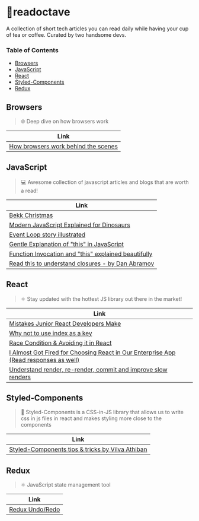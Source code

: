 # 📝readoctave
A collection of short tech articles you can read daily while having your cup of tea or coffee. Curated by two handsome devs.

### Table of Contents

- [Browsers](#browsers)
- [JavaScript](#javascript)
- [React](#react)
- [Styled-Components](#styled-components)
- [Redux](#redux)

## Browsers


> 🌐 Deep dive on how browsers work 

| Link                                                                                                                                  |
| ------------------------------------------------------------------------------------------------------------------------------------- |
| [How browsers work behind the scenes](https://www.html5rocks.com/en/tutorials/internals/howbrowserswork/) |

## JavaScript

>💻 Awesome collection of javascript articles and blogs that are worth a read!

| Link                                                                                                                                          |
| --------------------------------------------------------------------------------------------------------------------------------------------- |
| [Bekk Christmas](https://bekk.christmas/)                                                                                                     |
| [Modern JavaScript Explained for Dinosaurs](https://medium.com/the-node-js-collection/modern-javascript-explained-for-dinosaurs-f695e9747b70) |
| [Event Loop story illustrated](https://dev.to/kapantzak/js-illustrated-the-event-loop-4mco)                                                   |
| [Gentle Explanation of "this" in JavaScript](https://dmitripavlutin.com/gentle-explanation-of-this-in-javascript/) |
| [Function Invocation and "this" explained beautifully](https://yehudakatz.com/2011/08/11/understanding-javascript-function-invocation-and-this/)|
| [Read this to understand closures - by Dan Abramov](https://whatthefuck.is/closure) |

## React

> ⚛️ Stay updated with the hottest JS library out there in the market!

| Link                                                                                                                                          |
| --------------------------------------------------------------------------------------------------------------------------------------------- |
| [Mistakes Junior React Developers Make](https://medium.com/frontend-digest/mistakes-junior-react-developers-make-c546b1af187d)                |
| [Why not to use index as a key](https://medium.com/@robinpokorny/index-as-a-key-is-an-anti-pattern-e0349aece318)                              |
| [Race Condition & Avoiding it in React](https://medium.com/hackernoon/avoiding-race-conditions-when-fetching-data-with-react-hooks-220d6fd0f663) |
| [I Almost Got Fired for Choosing React in Our Enterprise App (Read responses as well)](https://medium.com/better-programming/i-almost-got-fired-for-choosing-react-in-our-enterprise-app-846ea840841c) |
| [Understand render, re-render, commit and improve slow renders](https://kentcdodds.com/blog/fix-the-slow-render-before-you-fix-the-re-render) |

## Styled-Components

> 💅 Styled-Components is a CSS-in-JS library that allows us to write css in js files in react and makes styling more close to the components

| Link                                                                                                                                  |
| ------------------------------------------------------------------------------------------------------------------------------------- |
| [Styled-Components tips & tricks by Vilva Athiban](https://medium.com/@vilvaathiban/react-styled-components-a-smart-way-26ff8bfdaec7) |

## Redux

> ⚛️ JavaScript state management tool

| Link                                                                                                                                  |
| ------------------------------------------------------------------------------------------------------------------------------------- |
| [Redux Undo/Redo](https://github.com/omnidan/redux-undo) |
